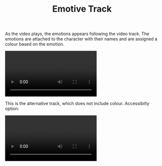 
<!DOCTYPE html>
<html lang="en">
<head>
  <meta charset="utf-8">
  <meta name="viewport" content="width=device-width, initial-scale=1">
  <link href="https://cdn.jsdelivr.net/npm/bootstrap@5.1.3/dist/css/bootstrap.min.css" rel="stylesheet" integrity="sha384-1BmE4kWBq78iYhFldvKuhfTAU6auU8tT94WrHftjDbrCEXSU1oBoqyl2QvZ6jIW3" crossorigin="anonymous">
  <link rel="stylesheet" href="ET WP CSS.css">
  <script type="text/javascript" src="ET WP JS.js"></script>

  <title>Emotive Track </title>



</head>

<body >

<main>
<header>
  <h1>Emotive Track</h1>
</header>

<div class="container-md">
<p>As the video plays, the emotions appears following the video track. The emotions are attached to the character with their names and are assigned a colour based on the emotion. </p>
<video id="excerptVid" controls >
<source src="/Users/jacksmich/Documents/Honours project/Appendices/excerpt.mp4" type="video/mp4">
<track label="ET" kind="captions" srclang="en" src="/Users/jacksmich/Documents/Honours project/Appendices/emotiveTrack.vtt" id="etcaptions" default>
</video>
</div>

<div class="container-md">
<p>This is the alternative track, which does not include colour. Accessibilty option:</p>
<video controls>
<source src="/Users/jacksmich/Documents/Honours project/Appendices/excerpt.mp4" type="video/mp4">
<track label="ET" kind="captions" srclang="en" src="/Users/jacksmich/Documents/Honours project/Appendices/emotiveTrackacc.vtt" default>
</video>
</div>

</main>



</body>
</html>
